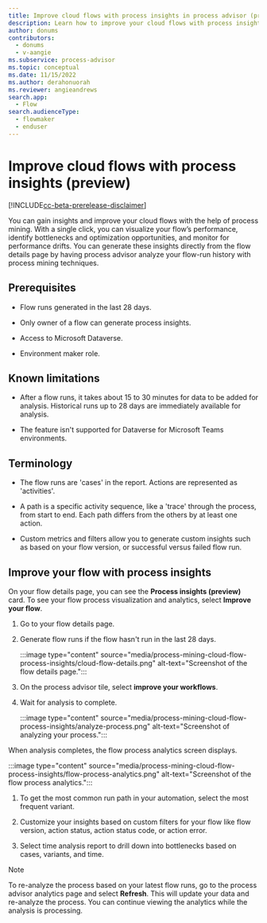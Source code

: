 ```yaml
---
title: Improve cloud flows with process insights in process advisor (preview)
description: Learn how to improve your cloud flows with process insights in the process advisor feature in Power Automate.
author: donums
contributors:
  - donums
  - v-aangie 
ms.subservice: process-advisor
ms.topic: conceptual
ms.date: 11/15/2022
ms.author: derahonuorah
ms.reviewer: angieandrews
search.app: 
  - Flow
search.audienceType: 
  - flowmaker
  - enduser
---
```


# Improve cloud flows with process insights (preview)

[!INCLUDE[cc-beta-prerelease-disclaimer](./includes/cc-beta-prerelease-disclaimer.md)]



You can gain insights and improve your cloud flows with the help of process mining. With a single click, you can visualize your flow’s performance, identify bottlenecks and optimization opportunities, and monitor for performance drifts. You can generate these insights directly from the flow details page by having process advisor analyze your flow-run history with process mining techniques.

## Prerequisites

- Flow runs generated in the last 28 days.

- Only owner of a flow can generate process insights.

- Access to Microsoft Dataverse.

- Environment maker role.

## Known limitations

- After a flow runs, it takes about 15 to 30 minutes for data to be added for analysis. Historical runs up to 28 days are immediately available for analysis.

- The feature isn't supported for Dataverse for Microsoft Teams environments.

## Terminology

- The flow runs are 'cases'  in the report. Actions are represented as 'activities'.

- A path is a specific activity sequence, like a 'trace' through the process, from start to end. Each path differs from the others by at least one action.

- Custom metrics and filters allow you to generate custom insights such as based on your flow version, or successful versus failed flow run.

## Improve your flow with process insights

On your flow details page, you can see the **Process insights (preview)** card. To see your flow process visualization and analytics, select **Improve your flow**.
  
1. Go to your flow details page.

1. Generate flow runs if the flow hasn't run in the last 28 days.

    :::image type="content" source="media/process-mining-cloud-flow-process-insights/cloud-flow-details.png" alt-text="Screenshot of the flow details page.":::

1. On the process advisor tile, select **improve your workflows**.

1. Wait for analysis to complete.

    :::image type="content" source="media/process-mining-cloud-flow-process-insights/analyze-process.png" alt-text="Screenshot of analyzing your process.":::

When analysis completes, the flow process analytics screen displays.

:::image type="content" source="media/process-mining-cloud-flow-process-insights/flow-process-analytics.png" alt-text="Screenshot of the flow process analytics.":::

1. To get the most common run path in your automation, select the most frequent variant.

1. Customize your insights based on custom filters for your flow like flow version, action status, action status code, or action error.

1. Select time analysis report to drill down into bottlenecks based on cases, variants, and time.

> [!NOTE]
> To re-analyze the process based on your latest flow runs, go to the process advisor analytics page and select **Refresh**. This will update your data and re-analyze the process. You can continue viewing the analytics while the analysis is processing.
